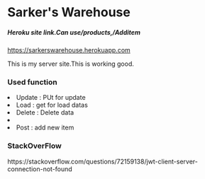 <h1>Sarker's Warehouse</h1>
<h5>Heroku site link.Can use/products,/Additem </h5>

 https://sarkerswarehouse.herokuapp.com

 <p>This is my server site.This is working good.</p>

 <h3>Used function </h3>
 <li> Update : PUt for update</li>
 <li>Load : get for load datas</li>
 <li> Delete : Delete data </li>
 <li> </li>
 <li> Post : add new item</li>
 
 <h3>StackOverFlow</h3>
 https://stackoverflow.com/questions/72159138/jwt-client-server-connection-not-found

